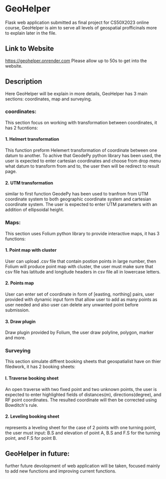 # GeoHelper
Flask web application submitted as final project for CS50X2023 online course, GeoHelper is aim to serve all levels of geospatial profficinals more to explain later in the file.

## Link to Website
https://geohelper.onrender.com
Please allow up to 50s to get into the website.

## Description
Here GeoHelper will be explain in more details, GeoHelper has 3 main sections: coordinates, map and surveying.


### coordinates:
This section focus on working with transformation between coordinates, it has 2 fucntions:

#### 1. Helmert transformation
This function preform Helemert transformation of coordinate between one datum to another. To achive that GeodePy python library has been used,  the user is expected to enter cartesian coordinates and choose from drop menu what datum to transform from and to, the user then will be redirect to result page.

#### 2. UTM transformation
similar to first function GeodePy has been used to tranfrom from UTM coordinate system to both geographic coordinate system and cartesian coordinate system. The user is expected to enter UTM parameters with an addition of ellipsoidal height.


### Maps:
This section uses Folium python library to provide interactive maps, it has 3 functions:

#### 1. Point map with cluster
User can upload .csv file that contain postion points in large number, then Folium will produce point map with cluster, the user must make sure that csv file has latitude and longitude headers in csv file all in lowercase letters.

#### 2. Points map
User can enter set of coordinate in form of [easting, northing] pairs, user provided with dynamic input form that allow user to add as many points as user needed and also user can delete any unwanted point before submission.

#### 3. Draw plugin
Draw plugin provided by Folium, the user draw polyline, polygon, marker and more.


### Surveying
This section simulate diffrent booking sheets that geospatialist have on thier filedwork, it has 2 booking sheets:

#### l. Traverse booking sheet
An open traverse with two fixed point and two unknown points, the user is expected to enter highlighted fields of distances(m), directions(degree), and RF point coordinates. The resulted coordinate will then be corrected using Bowditch's rule.

#### 2. Leveling booking sheet
represents a leveling sheet for the case of 2 points with one turning point, the user must input: B.S and elevation of point A, B.S and F.S for the turning point, and F.S for point B.

## GeoHelper in future:
 further future devolopment of web application will be taken, focused mainly to add new functions and improving current functions.


